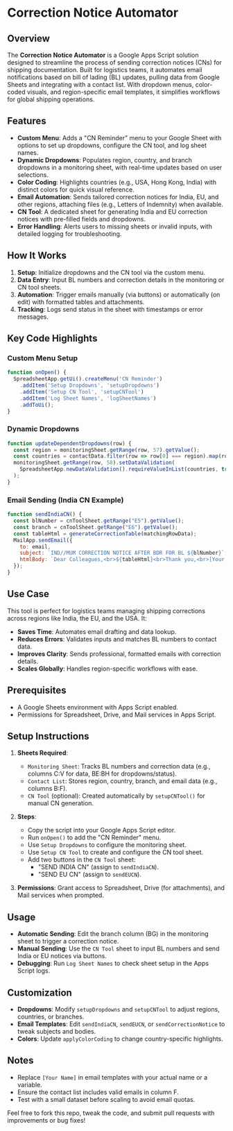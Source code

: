 # Correction Notice Automator

## Overview
The **Correction Notice Automator** is a Google Apps Script solution designed to streamline the process of sending correction notices (CNs) for shipping documentation. Built for logistics teams, it automates email notifications based on bill of lading (BL) updates, pulling data from Google Sheets and integrating with a contact list. With dropdown menus, color-coded visuals, and region-specific email templates, it simplifies workflows for global shipping operations.

## Features
- **Custom Menu**: Adds a "CN Reminder" menu to your Google Sheet with options to set up dropdowns, configure the CN tool, and log sheet names.
- **Dynamic Dropdowns**: Populates region, country, and branch dropdowns in a monitoring sheet, with real-time updates based on user selections.
- **Color Coding**: Highlights countries (e.g., USA, Hong Kong, India) with distinct colors for quick visual reference.
- **Email Automation**: Sends tailored correction notices for India, EU, and other regions, attaching files (e.g., Letters of Indemnity) when available.
- **CN Tool**: A dedicated sheet for generating India and EU correction notices with pre-filled fields and dropdowns.
- **Error Handling**: Alerts users to missing sheets or invalid inputs, with detailed logging for troubleshooting.

## How It Works
1. **Setup**: Initialize dropdowns and the CN tool via the custom menu.
2. **Data Entry**: Input BL numbers and correction details in the monitoring or CN tool sheets.
3. **Automation**: Trigger emails manually (via buttons) or automatically (on edit) with formatted tables and attachments.
4. **Tracking**: Logs send status in the sheet with timestamps or error messages.

## Key Code Highlights
### Custom Menu Setup
```javascript
function onOpen() {
  SpreadsheetApp.getUi().createMenu('CN Reminder')
    .addItem('Setup Dropdowns', 'setupDropdowns')
    .addItem('Setup CN Tool', 'setupCNTool')
    .addItem('Log Sheet Names', 'logSheetNames')
    .addToUi();
}
```

### Dynamic Dropdowns
```javascript
function updateDependentDropdowns(row) {
  const region = monitoringSheet.getRange(row, 57).getValue();
  const countries = contactData.filter(row => row[0] === region).map(row => row[1]);
  monitoringSheet.getRange(row, 58).setDataValidation(
    SpreadsheetApp.newDataValidation().requireValueInList(countries, true).build()
  );
}
```

### Email Sending (India CN Example)
```javascript
function sendIndiaCN() {
  const blNumber = cnToolSheet.getRange("E5").getValue();
  const branch = cnToolSheet.getRange("E6").getValue();
  const tableHtml = generateCorrectionTable(matchingRowData);
  MailApp.sendEmail({
    to: email,
    subject: `IND//MUM CORRECTION NOTICE AFTER BDR FOR BL ${blNumber}`,
    htmlBody: `Dear Colleagues,<br>${tableHtml}<br>Thank you,<br>[Your Name]`
  });
}
```

## Use Case
This tool is perfect for logistics teams managing shipping corrections across regions like India, the EU, and the USA. It:
- **Saves Time**: Automates email drafting and data lookup.
- **Reduces Errors**: Validates inputs and matches BL numbers to contact data.
- **Improves Clarity**: Sends professional, formatted emails with correction details.
- **Scales Globally**: Handles region-specific workflows with ease.

## Prerequisites
- A Google Sheets environment with Apps Script enabled.
- Permissions for Spreadsheet, Drive, and Mail services in Apps Script.

## Setup Instructions
1. **Sheets Required**:
   - `Monitoring Sheet`: Tracks BL numbers and correction data (e.g., columns C:V for data, BE:BH for dropdowns/status).
   - `Contact List`: Stores region, country, branch, and email data (e.g., columns B:F).
   - `CN Tool` (optional): Created automatically by `setupCNTool()` for manual CN generation.

2. **Steps**:
   - Copy the script into your Google Apps Script editor.
   - Run `onOpen()` to add the "CN Reminder" menu.
   - Use `Setup Dropdowns` to configure the monitoring sheet.
   - Use `Setup CN Tool` to create and configure the CN tool sheet.
   - Add two buttons in the `CN Tool` sheet:
     - "SEND INDIA CN" (assign to `sendIndiaCN`).
     - "SEND EU CN" (assign to `sendEUCN`).

3. **Permissions**: Grant access to Spreadsheet, Drive (for attachments), and Mail services when prompted.

## Usage
- **Automatic Sending**: Edit the branch column (BG) in the monitoring sheet to trigger a correction notice.
- **Manual Sending**: Use the `CN Tool` sheet to input BL numbers and send India or EU notices via buttons.
- **Debugging**: Run `Log Sheet Names` to check sheet setup in the Apps Script logs.

## Customization
- **Dropdowns**: Modify `setupDropdowns` and `setupCNTool` to adjust regions, countries, or branches.
- **Email Templates**: Edit `sendIndiaCN`, `sendEUCN`, or `sendCorrectionNotice` to tweak subjects and bodies.
- **Colors**: Update `applyColorCoding` to change country-specific highlights.

## Notes
- Replace `[Your Name]` in email templates with your actual name or a variable.
- Ensure the contact list includes valid emails in column F.
- Test with a small dataset before scaling to avoid email quotas.

Feel free to fork this repo, tweak the code, and submit pull requests with improvements or bug fixes!
